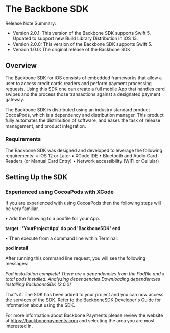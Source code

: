 # The Backbone SDK
Release Note Summary:
- Version 2.0.1: This version of the Backbone SDK supports Swift 5.  Updated to support new Build Library Distribution in iOS 13.
- Version 2.0.0: This version of the Backbone SDK supports Swift 5.
- Version 1.0.0: The original release of the Backbone SDK.

## Overview

The Backbone SDK for iOS consists of embedded frameworks that allow a user to access credit cards readers and perform payment processing requests.  Using this SDK one can create a full mobile App that handles card swipes and the process those transactions against a designated payment gateway. 

The Backbone SDK is distributed using an industry standard product CocoaPods, which is a dependency and distribution manager.  This product fully automates the distribution of software, and eases the task of release management, and product integration.
### Requirements

The Backbone SDK was designed and developed to leverage the following requirements:
•  iOS 12 or Later
•  XCode IDE
•  Bluetooth and Audio Card Readers (or Manual Card Entry)
•  Network accessibility (WIFI or Cellular)

## Setting Up the SDK
### Experienced using CocoaPods with XCode                   
If you are experienced with using CocoaPods then the following steps will be very familiar.

•  Add the following to a podfile for your App.

**target :  'YourProjectApp' do**
**pod 'BackboneSDK'**
**end**

•  Then execute from a command line within Terminal:

**pod install**

After running this command line request, you will see the following messages:

*Pod installation complete! There are x dependencies from the Podfile and x total pods installed.
Analyzing dependencies
Downloading dependencies
Installing BackboneSDK (2.0.0)*

That’s it.  The SDK has been added to your project and you can now access the services of the SDK.  Refer to the BackboneSDK Developer's Guide for information about using the SDK.

For more information about Backbone Payments please review the website at https://backbonepayments.com and selecting the area you are most interested in.
